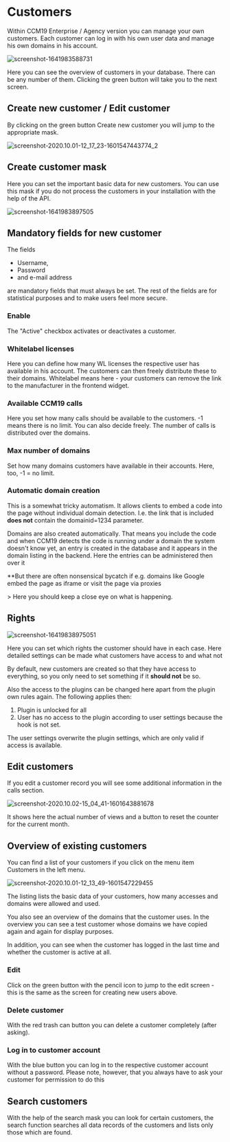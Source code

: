 # Customers

Within CCM19 Enterprise / Agency version you can manage your own customers. Each customer can log in with his own user data and manage his own domains in his account.

![screenshot-1641983588731](../assets/screenshot-1641983588731.jpg)

Here you can see the overview of customers in your database. There can be any number of them. Clicking the green button will take you to the next screen.

## Create new customer / Edit customer

By clicking on the green button Create new customer you will jump to the appropriate mask.



![screenshot-2020.10.01-12_17_23-1601547443774_2](../assets/screenshot-2020.10.01-12_17_23-1601547443774_2-1601552530713.jpg)



## Create customer mask

Here you can set the important basic data for new customers. You can use this mask if you do not process the customers in your installation with the help of the API.

![screenshot-1641983897505](../assets/screenshot-1641983897505.jpg)



## Mandatory fields for new customer

The fields 

* Username, 
* Password 
* and e-mail address 

are mandatory fields that must always be set. The rest of the fields are for statistical purposes and to make users feel more secure.

### Enable

The "Active" checkbox activates or deactivates a customer.

### Whitelabel licenses

Here you can define how many WL licenses the respective user has available in his account. The customers can then freely distribute these to their domains. Whitelabel means here - your customers can remove the link to the manufacturer in the frontend widget.

### Available CCM19 calls

Here you set how many calls should be available to the customers. -1 means there is no limit. You can also decide freely. The number of calls is distributed over the domains.

### Max number of domains

Set how many domains customers have available in their accounts. Here, too, -1 = no limit.

### Automatic domain creation

This is a somewhat tricky automatism. It allows clients to embed a code into the page without individual domain detection. I.e. the link that is included **does not** contain the domainid=1234 parameter.

Domains are also created automatically. That means you include the code and when CCM19 detects the code is running under a domain the system doesn't know yet, an entry is created in the database and it appears in the domain listing in the backend. Here the entries can be administered then over it 

**But there are often nonsensical bycatch if e.g. domains like Google embed the page as iframe or visit the page via proxies

&gt; Here you should keep a close eye on what is happening.



## Rights

![screenshot-16419838975051](../assets/screenshot-16419838975051.jpg)

Here you can set which rights the customer should have in each case. Here detailed settings can be made what customers have access to and what not 

By default, new customers are created so that they have access to everything, so you only need to set something if it **should not** be so.

Also the access to the plugins can be changed here apart from the plugin own rules again. The following applies then:

1. Plugin is unlocked for all
2. User has no access to the plugin according to user settings because the hook is not set.

The user settings overwrite the plugin settings, which are only valid if access is available.

## Edit customers

If you edit a customer record you will see some additional information in the calls section.



![screenshot-2020.10.02-15_04_41-1601643881678](../assets/screenshot-2020.10.02-15_04_41-1601643881678.jpg)



It shows here the actual number of views and a button to reset the counter for the current month.



## Overview of existing customers

You can find a list of your customers if you click on the menu item Customers in the left menu.

![screenshot-2020.10.01-12_13_49-1601547229455](../assets/screenshot-2020.10.01-12_13_49-1601547229455.jpg)



The listing lists the basic data of your customers, how many accesses and domains were allowed and used.

You also see an overview of the domains that the customer uses. In the overview you can see a test customer whose domains we have copied again and again for display purposes.

In addition, you can see when the customer has logged in the last time and whether the customer is active at all.

### Edit

Click on the green button with the pencil icon to jump to the edit screen - this is the same as the screen for creating new users above.

### Delete customer

With the red trash can button you can delete a customer completely (after asking).

### Log in to customer account

With the blue button you can log in to the respective customer account without a password. Please note, however, that you always have to ask your customer for permission to do this 

## Search customers

With the help of the search mask you can look for certain customers, the search function searches all data records of the customers and lists only those which are found.

